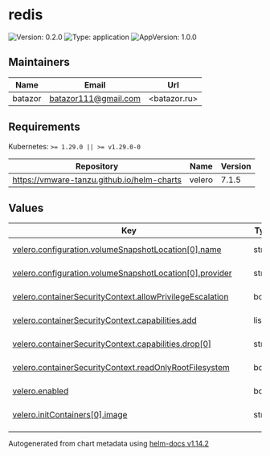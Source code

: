 # redis

![Version: 0.2.0](https://img.shields.io/badge/Version-0.2.0-informational?style=flat-square) ![Type: application](https://img.shields.io/badge/Type-application-informational?style=flat-square) ![AppVersion: 1.0.0](https://img.shields.io/badge/AppVersion-1.0.0-informational?style=flat-square)

## Maintainers

| Name | Email | Url |
| ---- | ------ | --- |
| batazor | <batazor111@gmail.com> | <batazor.ru> |

## Requirements

Kubernetes: `>= 1.29.0 || >= v1.29.0-0`

| Repository | Name | Version |
|------------|------|---------|
| https://vmware-tanzu.github.io/helm-charts | velero | 7.1.5 |

## Values

<table height="400px" >
	<thead>
		<th>Key</th>
		<th>Type</th>
		<th>Default</th>
		<th>Description</th>
	</thead>
	<tbody>
		<tr>
			<td id="velero--configuration--volumeSnapshotLocation[0]--name"><a href="./values.yaml#L28">velero.configuration.volumeSnapshotLocation[0].name</a></td>
			<td>
string
</td>
			<td>
				<div style="max-width: 300px;">
<pre lang="json">
"default"
</pre>
</div>
			</td>
			<td></td>
		</tr>
		<tr>
			<td id="velero--configuration--volumeSnapshotLocation[0]--provider"><a href="./values.yaml#L29">velero.configuration.volumeSnapshotLocation[0].provider</a></td>
			<td>
string
</td>
			<td>
				<div style="max-width: 300px;">
<pre lang="json">
"aws"
</pre>
</div>
			</td>
			<td></td>
		</tr>
		<tr>
			<td id="velero--containerSecurityContext--allowPrivilegeEscalation"><a href="./values.yaml#L20">velero.containerSecurityContext.allowPrivilegeEscalation</a></td>
			<td>
bool
</td>
			<td>
				<div style="max-width: 300px;">
<pre lang="json">
false
</pre>
</div>
			</td>
			<td></td>
		</tr>
		<tr>
			<td id="velero--containerSecurityContext--capabilities--add"><a href="./values.yaml#L23">velero.containerSecurityContext.capabilities.add</a></td>
			<td>
list
</td>
			<td>
				<div style="max-width: 300px;">
<pre lang="json">
[]
</pre>
</div>
			</td>
			<td></td>
		</tr>
		<tr>
			<td id="velero--containerSecurityContext--capabilities--drop[0]"><a href="./values.yaml#L22">velero.containerSecurityContext.capabilities.drop[0]</a></td>
			<td>
string
</td>
			<td>
				<div style="max-width: 300px;">
<pre lang="json">
"ALL"
</pre>
</div>
			</td>
			<td></td>
		</tr>
		<tr>
			<td id="velero--containerSecurityContext--readOnlyRootFilesystem"><a href="./values.yaml#L24">velero.containerSecurityContext.readOnlyRootFilesystem</a></td>
			<td>
bool
</td>
			<td>
				<div style="max-width: 300px;">
<pre lang="json">
true
</pre>
</div>
			</td>
			<td></td>
		</tr>
		<tr>
			<td id="velero--enabled"><a href="./values.yaml#L6">velero.enabled</a></td>
			<td>
bool
</td>
			<td>
				<div style="max-width: 300px;">
<pre lang="json">
true
</pre>
</div>
			</td>
			<td></td>
		</tr>
		<tr>
			<td id="velero--initContainers[0]--image"><a href="./values.yaml#L10">velero.initContainers[0].image</a></td>
			<td>
string
</td>
			<td>
				<div style="max-width: 300px;">
<pre lang="json">
"velero/velero-plugin-for-csi:v0.7.1"
</pre>
</div>
			</td>
			<td></td>
		</tr>
		<tr>
			<td id="velero--initContainers[0]--imagePullPolicy"><a href="./values.yaml#L11">velero.initContainers[0].imagePullPolicy</a></td>
			<td>
string
</td>
			<td>
				<div style="max-width: 300px;">
<pre lang="json">
"IfNotPresent"
</pre>
</div>
			</td>
			<td></td>
		</tr>
		<tr>
			<td id="velero--initContainers[0]--name"><a href="./values.yaml#L9">velero.initContainers[0].name</a></td>
			<td>
string
</td>
			<td>
				<div style="max-width: 300px;">
<pre lang="json">
"velero-plugin-for-csi"
</pre>
</div>
			</td>
			<td></td>
		</tr>
		<tr>
			<td id="velero--initContainers[0]--volumeMounts[0]--mountPath"><a href="./values.yaml#L13">velero.initContainers[0].volumeMounts[0].mountPath</a></td>
			<td>
string
</td>
			<td>
				<div style="max-width: 300px;">
<pre lang="json">
"/target"
</pre>
</div>
			</td>
			<td></td>
		</tr>
		<tr>
			<td id="velero--initContainers[0]--volumeMounts[0]--name"><a href="./values.yaml#L14">velero.initContainers[0].volumeMounts[0].name</a></td>
			<td>
string
</td>
			<td>
				<div style="max-width: 300px;">
<pre lang="json">
"plugins"
</pre>
</div>
			</td>
			<td></td>
		</tr>
		<tr>
			<td id="velero--metrics--nodeAgentPodMonitor--enabled"><a href="./values.yaml#L35">velero.metrics.nodeAgentPodMonitor.enabled</a></td>
			<td>
bool
</td>
			<td>
				<div style="max-width: 300px;">
<pre lang="json">
true
</pre>
</div>
			</td>
			<td></td>
		</tr>
		<tr>
			<td id="velero--metrics--prometheusRule--enabled"><a href="./values.yaml#L37">velero.metrics.prometheusRule.enabled</a></td>
			<td>
bool
</td>
			<td>
				<div style="max-width: 300px;">
<pre lang="json">
true
</pre>
</div>
			</td>
			<td></td>
		</tr>
		<tr>
			<td id="velero--metrics--prometheusRule--spec[0]--alert"><a href="./values.yaml#L39">velero.metrics.prometheusRule.spec[0].alert</a></td>
			<td>
string
</td>
			<td>
				<div style="max-width: 300px;">
<pre lang="json">
"VeleroBackupPartialFailures"
</pre>
</div>
			</td>
			<td></td>
		</tr>
		<tr>
			<td id="velero--metrics--prometheusRule--spec[0]--annotations--message"><a href="./values.yaml#L41">velero.metrics.prometheusRule.spec[0].annotations.message</a></td>
			<td>
string
</td>
			<td>
				<div style="max-width: 300px;">
<pre lang="json">
"Velero backup {{ $labels.schedule }} has {{ $value | humanizePercentage }} partialy failed backups."
</pre>
</div>
			</td>
			<td></td>
		</tr>
		<tr>
			<td id="velero--metrics--prometheusRule--spec[0]--expr"><a href="./values.yaml#L42">velero.metrics.prometheusRule.spec[0].expr</a></td>
			<td>
string
</td>
			<td>
				<div style="max-width: 300px;">
<pre lang="json">
"velero_backup_partial_failure_total{schedule!=\"\"} / velero_backup_attempt_total{schedule!=\"\"} \u003e 0.25"
</pre>
</div>
			</td>
			<td></td>
		</tr>
		<tr>
			<td id="velero--metrics--prometheusRule--spec[0]--for"><a href="./values.yaml#L44">velero.metrics.prometheusRule.spec[0].for</a></td>
			<td>
string
</td>
			<td>
				<div style="max-width: 300px;">
<pre lang="json">
"15m"
</pre>
</div>
			</td>
			<td></td>
		</tr>
		<tr>
			<td id="velero--metrics--prometheusRule--spec[0]--labels--severity"><a href="./values.yaml#L46">velero.metrics.prometheusRule.spec[0].labels.severity</a></td>
			<td>
string
</td>
			<td>
				<div style="max-width: 300px;">
<pre lang="json">
"warning"
</pre>
</div>
			</td>
			<td></td>
		</tr>
		<tr>
			<td id="velero--metrics--prometheusRule--spec[1]--alert"><a href="./values.yaml#L47">velero.metrics.prometheusRule.spec[1].alert</a></td>
			<td>
string
</td>
			<td>
				<div style="max-width: 300px;">
<pre lang="json">
"VeleroBackupFailures"
</pre>
</div>
			</td>
			<td></td>
		</tr>
		<tr>
			<td id="velero--metrics--prometheusRule--spec[1]--annotations--message"><a href="./values.yaml#L49">velero.metrics.prometheusRule.spec[1].annotations.message</a></td>
			<td>
string
</td>
			<td>
				<div style="max-width: 300px;">
<pre lang="json">
"Velero backup {{ $labels.schedule }} has {{ $value | humanizePercentage }} failed backups."
</pre>
</div>
			</td>
			<td></td>
		</tr>
		<tr>
			<td id="velero--metrics--prometheusRule--spec[1]--expr"><a href="./values.yaml#L50">velero.metrics.prometheusRule.spec[1].expr</a></td>
			<td>
string
</td>
			<td>
				<div style="max-width: 300px;">
<pre lang="json">
"velero_backup_failure_total{schedule!=\"\"} / velero_backup_attempt_total{schedule!=\"\"} \u003e 0.25"
</pre>
</div>
			</td>
			<td></td>
		</tr>
		<tr>
			<td id="velero--metrics--prometheusRule--spec[1]--for"><a href="./values.yaml#L52">velero.metrics.prometheusRule.spec[1].for</a></td>
			<td>
string
</td>
			<td>
				<div style="max-width: 300px;">
<pre lang="json">
"15m"
</pre>
</div>
			</td>
			<td></td>
		</tr>
		<tr>
			<td id="velero--metrics--prometheusRule--spec[1]--labels--severity"><a href="./values.yaml#L54">velero.metrics.prometheusRule.spec[1].labels.severity</a></td>
			<td>
string
</td>
			<td>
				<div style="max-width: 300px;">
<pre lang="json">
"warning"
</pre>
</div>
			</td>
			<td></td>
		</tr>
		<tr>
			<td id="velero--metrics--serviceMonitor--enabled"><a href="./values.yaml#L33">velero.metrics.serviceMonitor.enabled</a></td>
			<td>
bool
</td>
			<td>
				<div style="max-width: 300px;">
<pre lang="json">
true
</pre>
</div>
			</td>
			<td></td>
		</tr>
		<tr>
			<td id="velero--podSecurityContext--fsGroup"><a href="./values.yaml#L17">velero.podSecurityContext.fsGroup</a></td>
			<td>
int
</td>
			<td>
				<div style="max-width: 300px;">
<pre lang="json">
1337
</pre>
</div>
			</td>
			<td></td>
		</tr>
	</tbody>
</table>

----------------------------------------------
Autogenerated from chart metadata using [helm-docs v1.14.2](https://github.com/norwoodj/helm-docs/releases/v1.14.2)
